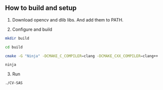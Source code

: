 ## How to build and setup

1. Download opencv and dlib libs. And add them to PATH.

2. Configure and build
```bash
mkdir build
```
```bash
cd build
```
```bash
cmake -G "Ninja" -DCMAKE_C_COMPILER=clang -DCMAKE_CXX_COMPILER=clang++ ..
```
```bash
ninja
```
3. Run
```bash
./CV-SAS
```
